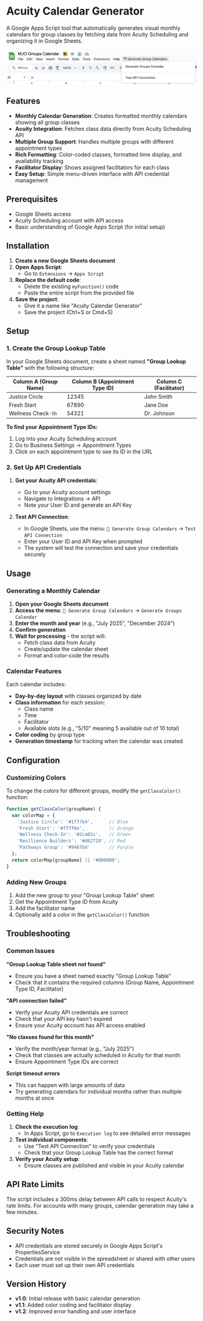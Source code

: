 # Acuity Calendar Generator

A Google Apps Script tool that automatically generates visual monthly calendars for group classes by fetching data from Acuity Scheduling and organizing it in Google Sheets.

![Group Calendar Menu](groupcalendarmenu.png)

## Features

- **Monthly Calendar Generation**: Creates formatted monthly calendars showing all group classes
- **Acuity Integration**: Fetches class data directly from Acuity Scheduling API
- **Multiple Group Support**: Handles multiple groups with different appointment types
- **Rich Formatting**: Color-coded classes, formatted time display, and availability tracking
- **Facilitator Display**: Shows assigned facilitators for each class
- **Easy Setup**: Simple menu-driven interface with API credential management

## Prerequisites

- Google Sheets access
- Acuity Scheduling account with API access
- Basic understanding of Google Apps Script (for initial setup)

## Installation

1. **Create a new Google Sheets document**
2. **Open Apps Script**:
   - Go to `Extensions` → `Apps Script`
3. **Replace the default code**:
   - Delete the existing `myFunction()` code
   - Paste the entire script from the provided file
4. **Save the project**:
   - Give it a name like "Acuity Calendar Generator"
   - Save the project (Ctrl+S or Cmd+S)

## Setup

### 1. Create the Group Lookup Table

In your Google Sheets document, create a sheet named **"Group Lookup Table"** with the following structure:

| Column A (Group Name) | Column B (Appointment Type ID) | Column C (Facilitator) |
|----------------------|-------------------------------|----------------------|
| Justice Circle       | 12345                         | John Smith           |
| Fresh Start          | 67890                         | Jane Doe             |
| Wellness Check-In    | 54321                         | Dr. Johnson          |

**To find your Appointment Type IDs:**
1. Log into your Acuity Scheduling account
2. Go to Business Settings → Appointment Types
3. Click on each appointment type to see its ID in the URL

### 2. Set Up API Credentials

1. **Get your Acuity API credentials**:
   - Go to your Acuity account settings
   - Navigate to Integrations → API
   - Note your User ID and generate an API Key

2. **Test API Connection**:
   - In Google Sheets, use the menu: `📅 Generate Group Calendars` → `Test API Connection`
   - Enter your User ID and API Key when prompted
   - The system will test the connection and save your credentials securely

## Usage

### Generating a Monthly Calendar

1. **Open your Google Sheets document**
2. **Access the menu**: `📅 Generate Group Calendars` → `Generate Groups Calendar`
3. **Enter the month and year** (e.g., "July 2025", "December 2024")
4. **Confirm generation**
5. **Wait for processing** - the script will:
   - Fetch class data from Acuity
   - Create/update the calendar sheet
   - Format and color-code the results

### Calendar Features

Each calendar includes:
- **Day-by-day layout** with classes organized by date
- **Class information** for each session:
  - Class name
  - Time
  - Facilitator
  - Available slots (e.g., "5/10" meaning 5 available out of 10 total)
- **Color coding** by group type
- **Generation timestamp** for tracking when the calendar was created

## Configuration

### Customizing Colors

To change the colors for different groups, modify the `getClassColor()` function:

```javascript
function getClassColor(groupName) {
  var colorMap = {
    'Justice Circle': '#1f77b4',      // Blue
    'Fresh Start': '#ff7f0e',         // Orange
    'Wellness Check-In': '#2ca02c',   // Green
    'Resilience Builders': '#d62728', // Red
    'Pathways Group': '#9467bd'       // Purple
  };
  return colorMap[groupName] || '#000000';
}
```

### Adding New Groups

1. Add the new group to your "Group Lookup Table" sheet
2. Get the Appointment Type ID from Acuity
3. Add the facilitator name
4. Optionally add a color in the `getClassColor()` function

## Troubleshooting

### Common Issues

**"Group Lookup Table sheet not found"**
- Ensure you have a sheet named exactly "Group Lookup Table"
- Check that it contains the required columns (Group Name, Appointment Type ID, Facilitator)

**"API connection failed"**
- Verify your Acuity API credentials are correct
- Check that your API key hasn't expired
- Ensure your Acuity account has API access enabled

**"No classes found for this month"**
- Verify the month/year format (e.g., "July 2025")
- Check that classes are actually scheduled in Acuity for that month
- Ensure Appointment Type IDs are correct

**Script timeout errors**
- This can happen with large amounts of data
- Try generating calendars for individual months rather than multiple months at once

### Getting Help

1. **Check the execution log**:
   - In Apps Script, go to `Execution log` to see detailed error messages
2. **Test individual components**:
   - Use "Test API Connection" to verify your credentials
   - Check that your Group Lookup Table has the correct format
3. **Verify your Acuity setup**:
   - Ensure classes are published and visible in your Acuity calendar

## API Rate Limits

The script includes a 300ms delay between API calls to respect Acuity's rate limits. For accounts with many groups, calendar generation may take a few minutes.

## Security Notes

- API credentials are stored securely in Google Apps Script's PropertiesService
- Credentials are not visible in the spreadsheet or shared with other users
- Each user must set up their own API credentials

## Version History

- **v1.0**: Initial release with basic calendar generation
- **v1.1**: Added color coding and facilitator display
- **v1.2**: Improved error handling and user interface

